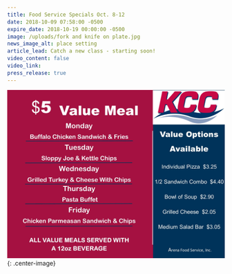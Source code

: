 ```yaml
---
title: Food Service Specials Oct. 8-12
date: 2018-10-09 07:58:00 -0500
expire_date: 2018-10-19 00:00:00 -0500
image: /uploads/fork and knife on plate.jpg
news_image_alt: place setting
article_lead: Catch a new class - starting soon!
video_content: false
video_link:
press_release: true
---
```


![](/uploads/10-8--2-2018value-menu-wk-4.jpg){: .center-image}